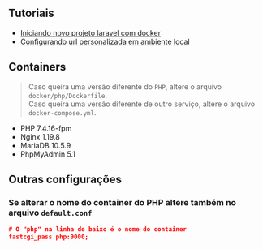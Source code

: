 ## Tutoriais
* [Iniciando novo projeto laravel com docker](https://github.com/thiagotrancoso/docker/wiki/Iniciando-novo-projeto-laravel-com-docker)
* [Configurando url personalizada em ambiente local](https://github.com/thiagotrancoso/docker/wiki/Configurando-url-personalizada)

## Containers
> Caso queira uma versão diferente do `PHP`, altere o arquivo `docker/php/Dockerfile`.  
> Caso queira uma versão diferente de outro serviço, altere o arquivo `docker-compose.yml`.

* PHP 7.4.16-fpm
* Nginx 1.19.8
* MariaDB 10.5.9
* PhpMyAdmin 5.1

## Outras configurações
### Se alterar o nome do container do PHP altere também no arquivo `default.conf`

```json
# O "php" na linha de baixo é o nome do container
fastcgi_pass php:9000;
```
